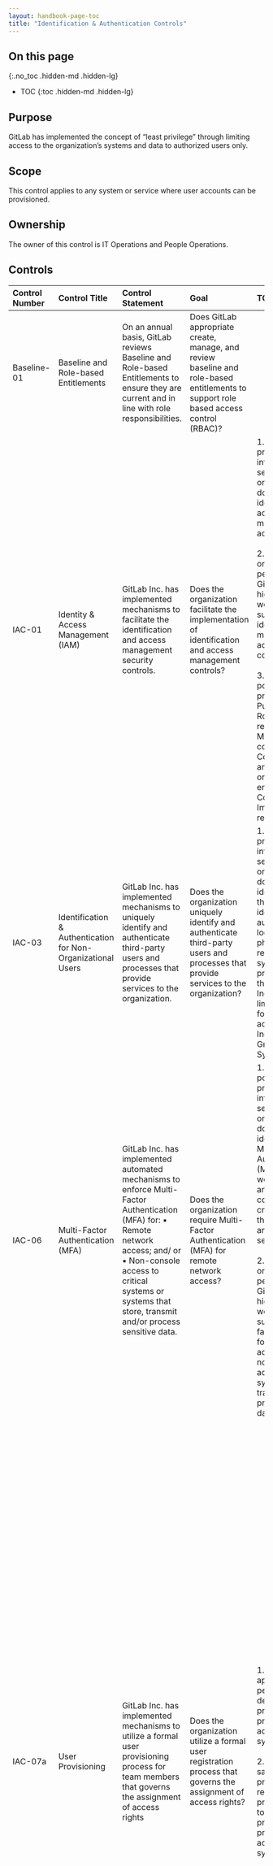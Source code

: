 ```yaml
---
layout: handbook-page-toc
title: "Identification & Authentication Controls"
---
```


## On this page
{:.no_toc .hidden-md .hidden-lg}

- TOC
{:toc .hidden-md .hidden-lg}

## Purpose
GitLab has implemented the concept of “least privilege” through limiting access to the organization’s systems and data to authorized users only.

## Scope
This control applies to any system or service where user accounts can be provisioned.

## Ownership
The owner of this control is IT Operations and People Operations.

## Controls

| Control Number | Control Title | Control Statement | Goal | TOD | TOE | 
|:---------|:-------------|:------|:-----|:-----|:-----|
| Baseline-01 | Baseline and Role-based Entitlements | On an annual basis, GitLab reviews Baseline and Role-based Entitlements to ensure they are current and in line with role responsibilities. | Does GitLab appropriate create, manage, and review baseline and role-based entitlements to support role based access control (RBAC)? | | |
| IAC-01 | Identity & Access Management (IAM) | GitLab Inc. has implemented mechanisms to facilitate the identification and access management security controls. | Does the organization facilitate the implementation of identification and access management controls? | 1. Identify policies, procedures, information security program or other relevant documents that identify and outline access management and access control. <br> <br> 2. Interview key organizational personnel within GitLab to discuss high level workflows that support the identification and management of access and access control. <br> <br> 3. Examine policies and procedures for: Purpose; Scope; Roles and responsibilities; Management commitment; Coordination among organizational entities; Compliance; and Implementation requirements. | 1. Examine policies, procedures, information security program or other relevant documents for evidence that the procedures facilitate implementation of access management over security software, infrastructure, architectures and they relate to access management security controls. | 
| IAC-03 | Identification & Authentication for Non-Organizational Users | GitLab Inc. has implemented mechanisms to uniquely identify and authenticate third-party users and processes that provide services to the organization. | Does the organization uniquely identify and authenticate third-party users and processes that provide services to the organization? | 1. Identify policies, procedures, the information security program or other relevant documents that identify and outline third party users identification, authentication and logical and physical access requirements for systems that provide services to the organization. Including but not limited to to following accounts: Individual Shared Group Temporary System. | 1. Pull a population of all third party user accounts for evidence that unique identifiers and access rights are being applied according to documentation identified in the ToD. | 
| IAC-06 | Multi-Factor Authentication (MFA) | GitLab Inc. has implemented automated mechanisms to enforce Multi-Factor Authentication (MFA) for: ▪ Remote network access; and/ or ▪ Non-console access to critical systems or systems that store, transmit and/or process sensitive data. | Does the organization require Multi-Factor Authentication (MFA) for remote network access? | 1. Examine policies, procedures, the information security program or other relevant documents that identify and outline Multi-Factor Authentication (MFA) for remote work access and/or non-console access to critical systems that store, transmit and/or process sensitive data. <br> <br> 2. Interview key organizational personnel within GitLab to discuss high level workflows that support the facilitation of MFA for remote work access and/or non-console access to critical systems that store, transmit, and/or process sensitive data. | 1. Pull a population of all devices that connect to the system for remote network access and/or non-console access if the system stores, transmits and/or processes sensitive data. <br> <br> 2. Examine current configuration settings for devices that identify and authenticate to the system evidencing the automated mechanisms for MFA are configured as outlined in the ToD. <br> <br> 3. Examine a sample set of devices, their automated mechanisms and MFA configuration settings for evidence these mechanisms are operating as intended. | 
| IAC-07a | User Provisioning | GitLab Inc. has implemented mechanisms to utilize a formal user provisioning process for team members that governs the assignment of access rights | Does the organization utilize a formal user registration process that governs the assignment of access rights? | 1. Inquire of appropriate personnel to determine the process for provisioning access to the system. <br> <br> 2. Inspect a sample provisioning request or provisioning policy to determine the process for provisioning access to the system. | 1. Obtain and inspect a listing of all system accounts and associated roles created during the period. <br> <br> 2. Obtain and inspect a listing of all new hired employees during the period (Note 1). <br> <br> 3. Select an annualized sample based on the population of newly provisioned accounts/roles to the system to determine if they were provisioned appropriately. (NOTE: If the system does not contain a field such as “created date” a population of provisioned accounts can be determined by comparing a user listing from prior to the period start with the current listing OR comparing the current user listing to the list of new hired team members). <br> <br> 4. For the selected sample, obtain and inspect evidence (i.e GitLab issues) that all of the account access granted was the account access requested. <br> <br> 5. For the selected sample, obtain and inspect evidence (i.e GitLab issues) that all of the account access granted was approved by the appropriate personnel. <br> <br> 6. For the selected sample, obtain and inspect evidence (i.e GitLab issues) that the account access granted was approved prior to being provisioned. <br> <br> <br> |
| IAC-07b | User De-Provisioning | GitLab Inc. has implemented mechanisms to utilize a formal user de-provisioning process for terminated team members that governs the assignment of access rights. | Does the organization revoke user access rights following changes in personnel roles and duties, if no longer necessary or permitted? | 1. Inquire of appropriate personnel to determine the process for removing access to the system for users upon termination. <br> <br> 2. Inspect a sample termination ticket or terminations policy to determine the process for removing access to the system. | 1. Obtain and inspect a listing of all terminated users during the period. <br> <br> 2. Obtain and inspect a system generated listing of all active users in the system. <br> <br> 3. Judgmentally select a sample of users terminated during the year using an annualized population size to determine if the users were removed of critical access to the system within the policy SLA. <br> <br> 4. For the selected sample, validate the users no longer have access to the system. <br> <br> 5. For the selected sample, obtain and inspect evidence (i.e GitLab issues) that access removal was completed within the policy SLA. | 
| IAC-07c | Change of Roles & Duties | GitLab Inc. has implemented mechanisms to revoke user access rights following changes in personnel roles and duties, if no longer necessary or permitted. | Does the organization revoke user access rights following changes in personnel roles and duties, if no longer necessary or permitted? | 1. Examine policies, procedures, the information security program or other relevant documents that identify and outline the revocation of user access rights following a change in personnel roles and duties if no longer necessary or permitted within 15 business days of transfer. <br> <br> 2. Interview key organizational personnel within GitLab to discuss high level workflows that support the facilitation of user access right revocation within 15 business days following a change in personnel roles and duties if no longer necessary or permitted. | 1. Pull a population of all users that changed roles or duties within the examination period. <br> <br> 2. Examine user access after role or duty change for evidence that access rights were configured as outlined in the ToD. <br> <br> 3. Examine a sample set of users pre and post access after a role or duty change for evidence access rights were configured or removed as outlined in the ToD. | 
| IAC-08 | Role-Based Access Control (RBAC) | GitLab Inc. has implemented mechanisms to enforce a Role-Based Access Control (RBAC) policy over users and resources that applies need-to-know and fine-grained access control for sensitive data access. | Does the organization enforce a Role-Based Access Control (RBAC) policy over users and resources? | 1. Examine policies, procedures, the information security program or other relevant documents that identify and outline the Role-Based Access Control (RBAC) process as it applies to resources and users with access to sensitive data. <br> <br> 2. Interview key organizational personnel within GitLab to discuss high level workflows that support the facilitation of the RBAC process. | 1. Pull a population of all users with access to the sensitive data within the system. <br> <br> 2. Examine user access for evidence RBAC was configured as outlined in the ToD. <br> <br> 3. Examine a sample set of users for evidence that RBAC access rights were configured outlined in the ToD. | 
| IAC-09 | Identifier Management (User Names) | GitLab Inc. has implemented mechanisms to govern naming standards for usernames and systems to ensure proper user identification management for non-consumer users and administrators. | Does the organization govern naming standards for usernames and systems? | 1. Examine policies, procedures, the information security program or other relevant documents that identify and outline the naming standards for user names and systems to ensure proper user identification management for non-consumers users and administrators. Including but not limited to the following accounts: Individual Shared Group Temporary System. <br> <br> 2. Interview key organizational personnel within GitLab to discuss high level workflows that support the facilitation of naming standards for user names and systems to ensure proper user identification management for non-consumers users and administrators. | 1. Pull a population of all system users for evidence that naming standards for user names and systems were configured per ToD. | 
| IAC-10 | Authenticator Management (Passwords) | GitLab Inc. has implemented mechanisms to securely manage passwords for users and devices ensuring vendor-supplied defaults are changed as part of the installation process. | Does the organization securely manage passwords for users and devices? | 1. Inquire of appropriate personnel to determine the process for authentication to the system and the parameters in place. <br> <br> 2. Inspect the password policy and system configuration to determine if the system is configured in accordance with the password policy. | 1. Obtain and inspect the system configuration and password policy to determine if the system is configured in accordance with the password policy. In case of differences, obtain the documented exemption to the policy. <br> <br> 2. Validate default passwords for system accounts have been changed in line with the password policy. | 
| IAC-15 | Account Management | GitLab Inc. has implemented mechanisms to proactively govern account management of individual, group, system, application, guest and temporary accounts. | Does the organization proactively govern account management of individual, group, system, application, guest and temporary accounts? | 1. Examine policies, procedures, the information security program or other relevant documents that identify and outline measures to be employed to proactively govern account management of individuals, group, system, application, guest and temporary accounts. Including but not limited to: Identifying account type Establishing conditions for group membership Identifying authorized users and specified access privileges Requiring approvals Establishing processes for activation, monitoring, disabling, removing accounts Authorizing and monitoring guest/temporary accounts Notifying managers when temporary accounts are no longer required Deactivating temporary accounts Granting access to system based on: valid access authorization, intended system usage, other attributes as required by GitLab. <br> <br> 2. Interview key organizational personnel within GitLab to discuss high level workflows that support the facilitation of account management governance for individuals, group, system, application, guest and temporary accounts. | 1. Examine account management records or other relevant records for evidence of the governance of account management as outlined in the ToD. <br> <br> 2. Pull a population of all users with access to the system. <br> <br> 3. Examine user access for evidence that access was proactively governed as outlined in the ToD. <br> <br> 4. Examine a sample set of users for evidence that access was proactively governed as outlined in the ToD. | 
| IAC-16 | Privileged Account Management (PAM) | GitLab Inc. has implemented mechanisms to restrict and control privileged access rights for users and services. | Does the organization restrict and control privileged access rights for users and services? | 1. Inquire of appropriate personnel to determine what access is considered administrative in nature and who should be granted administrative access to the system. <br> <br> 2. Inspect (user/role/privilege listing, user guide, other evidence) to determine which roles grant the user administrative access to the system. | 1. Obtain and inspect a listing of all accounts (user/system/service) for the system and their associated roles/privileges. Filter the listing for those roles/privileges with administrative access. <br> <br> 2. Obtain and inspect a listing of all current team members and their associated job title/roles. <br> <br> 3. Obtain and inspect a listing of all new hired team members during the period under audit. <br> <br> 4. Obtain and inspect a listing of all terminated team members. <br> <br> 5. For 100% of the administrative accounts, determine the owner and their role/job title/account purpose for having the administrative access. <br> <br> 6. For 100% of the accounts with administrator privileges, determine if the account is owned by a terminated user. <br> <br> 7. For 100% of the accounts with administrator privileges, determine if the account is owned by a user provisioned the access during the period under audit. If so, obtain evidence that the user was approved for the access prior to granting the access. <br> <br> 8. For all administrative accounts, determine whether the administrative access is appropriate. | 
| IAC-17 | Periodic Review | GitLab Inc. has implemented mechanisms to periodically review the privileges assigned to users to validate the need for such privileges; and reassign or remove privileges, if necessary, to correctly reflect organizational mission and business needs. | Does the organization periodically review the privileges assigned to users to validate the need for such privileges; and reassign or remove privileges, if necessary, to correctly reflect organizational mission and business needs? | 1. Inquire of appropriate personnel to determine the process for reviewing user access to the system. <br> <br> 2. Inspect (a sample user access review, policy etc.) to determine the process for reviewing user access to the system. | 1. Obtain and inspect the completed user access review and supporting documentation. <br> <br> 2. Validate the system user listing used in review was validated for completeness and accuracy and all relevant users were present for review. <br> <br> 3. Validate all other system listings used in review were validated for completeness and accuracy. <br> <br> 4. Validate 100% of users were reviewed for appropriateness. <br> <br> 5. Validate 100% of users were reviewed by appropriate personnel and signoff was captured (Note 1). <br> <br> 6. Validate no users reviewed their own access. <br> <br> 7. Validate no terminated users were identified during the review (Note 2). <br> <br> 8. For all users where access was requested to be modified/removed, validate a rationale was provided and a lookback was completed as appropriate (Note 4) (Note 5). <br> <br> 9. Validate requests for access modification were modified as requested (Note 3) (Note 5). <br> <br> 10. For all users where access was not flagged for modification, validate a rationale was provided (Note 6) <br> <br> 11. Select a sample of users whose access was deemed appropriate and validate that their access appears appropriate (Note 7). | 
| IAC-20 | Access Enforcement | GitLab Inc. has implemented mechanisms to enforce logical access permissions through the principle of "least privilege." | Does the organization enforce logical access permissions through the principle of "least privilege?" | 1. Examine policies, procedures, the information security program or other relevant documents that identify and outline logical access permission enforcement through the principal of “least privilege”. <br> <br> 2. Interview key organizational personnel within GitLab to discuss high level workflows that support the enforcement of logical access permissions. | 1. Pull a population of all users with access to the system. <br> <br> 2. Examine user access for evidence access was configured, granted and enforced through the principal of “least privilege” as outlined in the ToD. <br> <br> 3. Examine a sample set of users for evidence access was configured, granted and enforced through the principal of “least privilege” as outlined in the ToD. | 
| IAC-21 | Least Privilege | GitLab Inc. has implemented mechanisms to utilize the concept of least privilege, allowing only authorized access to processes necessary to accomplish assigned tasks in accordance with organizational business functions. | Does the organization utilize the concept of least privilege, allowing only authorized access to processes necessary to accomplish assigned tasks in accordance with organizational business functions? | 1. Examine policies, procedures, the information security program or other relevant documents that identify and outline how the concept of least privilege is applied to only allow authorized access to processes necessary to accomplish assigned tasks in accordance with organizational business functions. <br> <br> 2. Interview key organizational personnel within GitLab to discuss high level workflows that support the concept of least privilege is applied to only allow authorized access to processes necessary to accomplish assigned tasks in accordance with organizational business functions. | 1. Pull a population of all users with access to the system. <br> <br> 2. Examine user access for evidence access was configured, granted and enforced through the concept of “least privilege” as outlined in the ToD. <br> <br> 3. Examine a sample set of users for evidence access was configured, granted and enforced through the concept of “least privilege” as outlined in the ToD. | 
| IAC-22 | Account Lockout | GitLab Inc. has implemented mechanisms to enforce a limit for consecutive invalid login attempts by a user during an organization-defined time period and automatically locks the account when the maximum number of unsuccessful attempts is exceeded. | Does the organization enforce a limit for consecutive invalid login attempts by a user during an organization-defined time period and automatically locks the account when the maximum number of unsuccessful attempts is exceeded? | 1. Examine policies, procedures, the information security program or other relevant documents that identify and address account lockout mechanisms including but not limited to: Limit on consecutive login attempts by a user during an organization-defined time period Automatically locks the account when max number of unsuccessful attempts is exceeded. <br> <br> 2. Examine documents describing current configuration settings of the automated mechanisms identified for evidence that these mechanisms are configured as defined. | 1. Examine current configuration settings in the system of the automated mechanisms identified for evidence that these mechanisms are configured as defined. <br> <br> 2. Test the configuration for evidence that automated mechanisms are operating as intended. | 

* *Test of Design* - (TOD) – verifies that a control is designed appropriately and that it will prevent or detect a particular risk.
* *Test of Operating Effectiveness* - (TOE) - used for verifying that the control is in place and it operates as it was designed.

### Policy Reference

* [Access Management Policy](https://about.gitlab.com/handbook/security/access-management-policy.html)
* [Access Management Process](/handbook/security/#access-management-process)
* [Principle of Least Privilege](https://about.gitlab.com/handbook/security/access-management-policy.html#principle-of-least-privilege)
* [Baseline Role-Based Entitlements](https://about.gitlab.com/handbook/business-technology/team-member-enablement/onboarding-access-requests/access-requests/baseline-entitlements/)
* [Access Control Policy](/handbook/security/access-management-policy.html)
* [Access Control Policy and Procedures](/handbook/security/#access-control-policy-and-procedures)
* [Access Request Process](/handbook/security/access-management-policy.html#access-requests-and-onboarding)
* [IT Ops instructions and FAQs for Access Requests](/handbook/business-technology/team-member-enablement/onboarding-access-requests/access-requests/)	
* [Okta Baseline Entitlements-Okta Application stack](https://gitlab.com/gitlab-com/www-gitlab-com/-/blob/master/data/tech_stack.yml)
* [Access Change Request](/handbook/business-technology/team-member-enablement/onboarding-access-requests/access-requests/#access-change-request)
* [Single Person Access Requests](/handbook/business-technology/team-member-enablement/onboarding-access-requests/access-requests/#individual-or-bulk-access-request) 	
* [Access Request Template](https://gitlab.com/gitlab-com/team-member-epics/access-requests/-/issues/new?issuable_template=New_Access_Request)
* [Template used for Access Reviews](https://gitlab.com/gitlab-com/team-member-epics/access-requests/issues/new?issuable_template=Access_Review)
* [Logical Access Deprovisioning](/handbook/security/#deprovisioning)
* [Access Reviews](/handbook/security/#access-reviews)
* [GitLab Offboarding Guidelines](/handbook/people-group/offboarding/offboarding_standards/)
* [Access Review Policy and Procedures](/handbook/security/#access-reviews)
* [Timing of Quarterly Access Reviews](/handbook/security/#timing-of-quarterly-access-reviews)
* [User Access Listing Generation Procedures and Guidelines Runbook](https://gitlab.com/gitlab-com/gl-security/security-assurance/sec-compliance/compliance/blob/master/runbooks/Access_Review_Runbook.md)
* [Job Transfers](/handbook/security/#job-transfers)
* [Access Removal Request](https://gitlab.com/gitlab-com/team-member-epics/access-requests/-/tree/master)
* [Unique Account Identifiers](/handbook/security/#unique-account-identifiers)
* [Access Control Policy and Procedures including Shared account restrictions](/handbook/security/#access-control-policy-and-procedures)
* [Section on shared accounts in Okta handbook page](/handbook/business-ops/okta/#i-have-an-application-that-uses-a-shared-password-for-my-team-can-i-move-this-to-okta) 
* [NIST IA-4 IDENTIFIER MANAGEMENT](https://nvd.nist.gov/800-53/Rev4/control/IA-4)
* [Password Policy Guidelines](/handbook/security/#gitlab-password-policy-guidelines)
* [Access Management process documented in teh handbook including service account template](/handbook/security/access-management-policy.html#access-management)
* [Template for New Service Account with the verbiage of `deny interactive login`](https://gitlab.com/gitlab-com/access-requests/blob/master/.gitlab/issue_templates/New%20Service%20Account%20Request.md)
* [Two Factor Authentication](/handbook/security/#two-factor-authentication)
* [Handbook section `Security Process and Procedures for Team Members` - Accounts and Passwords](/handbook/security/#security-process-and-procedures-for-team-members)
* [Handbook section `1Password for Teams`](/handbook/security/#1password-for-teams)
* [Handbook>Engineering>Security>`Access Management Process`](/handbook/security/#access-management-process)
* [Recorded meeting on the status of 1Password to Okta migration with Rob Mitchell](https://www.youtube.com/watch?v=UMU-V224Mws&feature=youtu.be)
* [Proposal: Set-up SAML for SOX-in-scope Applications to Support Compliance with 6 Information Security Controls](https://gitlab.com/gitlab-com/gl-security/zero-trust/okta/issues/152)
* [People Ops Vault Shared Passwords](https://gitlab.com/gitlab-com/gl-security/zero-trust/okta/issues/13)
* [Shared Account Access Request](/handbook/business-technology/team-member-enablement/onboarding-access-requests/access-requests/#shared-account-access-request)
* [Access Control Policy and Procedures](/handbook/security/#access-control-policy-and-procedures)
* [Okta documentation on shared accounts](/handbook/business-ops/okta/#i-have-an-application-that-uses-a-shared-password-for-my-team-can-i-move-this-to-okta)
* [New Shared Account Access Request](/handbook/business-technology/team-member-enablement/onboarding-access-requests/access-requests/#shared-account-access-request)
* [Shared Account Access Request Handbook page](/handbook/business-technology/team-member-enablement/onboarding-access-requests/access-requests/)



